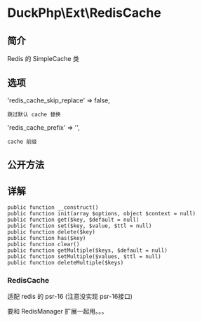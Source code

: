 # DuckPhp\Ext\RedisCache

## 简介
Redis 的 SimpleCache  类
## 选项
'redis_cache_skip_replace' => false,

    跳过默认 cache 替换
'redis_cache_prefix' => '',

    cache 前缀
## 公开方法


## 详解

    public function __construct()
    public function init(array $options, object $context = null)
    public function get($key, $default = null)
    public function set($key, $value, $ttl = null)
    public function delete($key)
    public function has($key)
    public function clear()
    public function getMultiple($keys, $default = null)
    public function setMultiple($values, $ttl = null)
    public function deleteMultiple($keys)


### RedisCache
适配 redis 的 psr-16 (注意没实现 psr-16接口)

要和 RedisManager 扩展一起用。。。